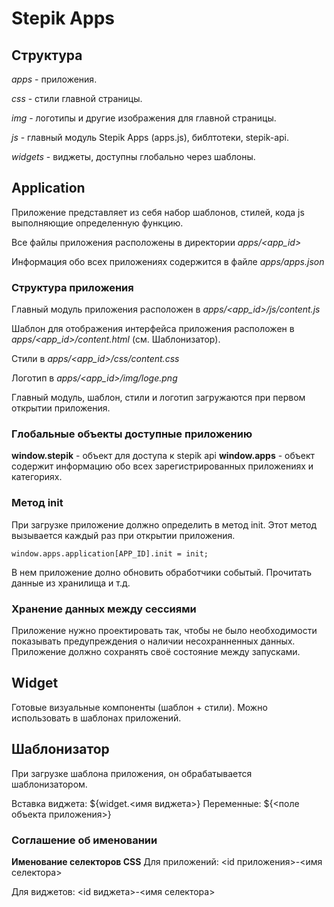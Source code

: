 # Stepik Apps
## Структура

*apps* - приложения.

*css* - стили главной страницы.

*img* - логотипы и другие изображения для главной страницы.

*js* - главный модуль Stepik Apps (apps.js), библтотеки, stepik-api.

*widgets* - виджеты, доступны глобально через шаблоны.

## Application
Приложение представляет из себя набор шаблонов, стилей, кода js выполняющие определенную функцию.

Все файлы приложения расположены в директории *apps/<app_id>*

Информация обо всех приложениях содержится в файле *apps/apps.json*
### Структура приложения
Главный модуль приложения расположен в *apps/<app_id>/js/content.js*

Шаблон для отображения интерфейса приложения расположен в *apps/<app_id>/content.html* (см. Шаблонизатор).

Стили в *apps/<app_id>/css/content.css*

Логотип в *apps/<app_id>/img/loge.png*

Главный модуль, шаблон, стили и логотип загружаются при первом открытии приложения.

### Глобальные объекты доступные приложению
**window.stepik** - объект для доступа к stepik api
**window.apps** - объект содержит информацию обо всех зарегистрированных приложениях и категориях.

### Метод init
При загрузке приложение должно определить в метод init. Этот метод вызывается каждый раз при открытии приложения.

`window.apps.application[APP_ID].init = init;`

В нем приложение долно обновить обработчики событый. Прочитать данные из хранилища и т.д.

### Хранение данных между сессиями
Приложение нужно проектировать так, чтобы не было необходимости показывать предупреждения о наличии несохранненных данных.
Приложение должно сохранять своё состояние между запусками.


## Widget
Готовые визуальные компоненты (шаблон + стили). Можно использовать в шаблонах приложений.

## Шаблонизатор

При загрузке шаблона приложения, он обрабатывается шаблонизатором.

Вставка виджета: ${widget.<имя виджета>}
Переменные: ${<поле объекта приложения>}

### Соглашение об именовании

**Именование селекторов CSS**
Для приложений:
<id приложения>-<имя селектора>

Для виджетов:
<id виджета>-<имя селектора>
